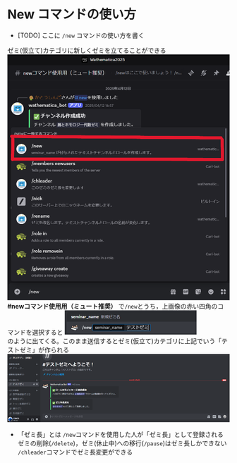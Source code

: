 # New コマンドの使い方

* [TODO] ここに `/new` コマンドの使い方を書く

ゼミ(仮立て)カテゴリに新しくゼミを立てることができる
![alt text](new1.PNG)
**#newコマンド使用用（ミュート推奨）** で`/new`とうち，上画像の赤い四角のコマンドを選択すると
![](image.png) \
のように出てくる。このまま送信するとゼミ(仮立て)カテゴリに上記でいう「テストゼミ」が作られる \
![alt text](image-1.png)

* 「ゼミ長」とは
`/new`コマンドを使用した人が「ゼミ長」として登録される \
ゼミの削除(`/delete`)，ゼミ(休止中)への移行(`/pause`)はゼミ長しかできない \
`/chleader`コマンドでゼミ長変更ができる
